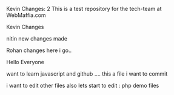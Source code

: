 Kevin Changes: 2
This is a test repository for the tech-team at WebMaffia.com

Kevin Changes 

nitin new changes made 
 
Rohan changes here i go..

Hello Everyone

want to learn javascript and github .... this a file i want to commit 

i want to edit other files also lets start to edit : php demo files

